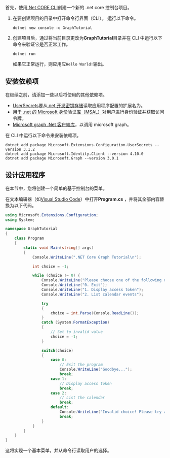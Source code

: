 <!-- markdownlint-disable MD002 MD041 -->

首先，使用[.Net CORE CLI](/dotnet/core/tools/)创建一个新的 .net core 控制台项目。

1. 在要创建项目的目录中打开命令行界面（CLI）。 运行以下命令。

    ```Shell
    dotnet new console -o GraphTutorial
    ```

1. 创建项目后，通过将当前目录更改为**GraphTutorial**目录并在 CLI 中运行以下命令来验证它是否正常工作。

    ```Shell
    dotnet run
    ```

    如果它正常运行，则应用应`Hello World!`输出。

## <a name="install-dependencies"></a>安装依赖项

在继续之前，请添加一些以后将使用的其他依赖项。

- [UserSecrets](https://github.com/aspnet/extensions)要从[.net 开发密钥存储](https://docs.microsoft.com/aspnet/core/security/app-secrets)读取应用程序配置的扩展名为。
- [用于 .net 的 Microsoft 身份验证库（MSAL）](https://github.com/AzureAD/microsoft-authentication-library-for-dotnet)对用户进行身份验证并获取访问令牌。
- [Microsoft graph .Net 客户端库](https://github.com/microsoftgraph/msgraph-sdk-dotnet)，以调用 microsoft graph。

在 CLI 中运行以下命令来安装依赖项。

```Shell
dotnet add package Microsoft.Extensions.Configuration.UserSecrets --version 3.1.2
dotnet add package Microsoft.Identity.Client --version 4.10.0
dotnet add package Microsoft.Graph --version 3.0.1
```

## <a name="design-the-app"></a>设计应用程序

在本节中，您将创建一个简单的基于控制台的菜单。

在文本编辑器（如[Visual Studio Code](https://code.visualstudio.com/)）中打开**Program.cs** ，并将其全部内容替换为以下代码。

```csharp
using Microsoft.Extensions.Configuration;
using System;

namespace GraphTutorial
{
    class Program
    {
        static void Main(string[] args)
        {
            Console.WriteLine(".NET Core Graph Tutorial\n");

            int choice = -1;

            while (choice != 0) {
                Console.WriteLine("Please choose one of the following options:");
                Console.WriteLine("0. Exit");
                Console.WriteLine("1. Display access token");
                Console.WriteLine("2. List calendar events");

                try
                {
                    choice = int.Parse(Console.ReadLine());
                }
                catch (System.FormatException)
                {
                    // Set to invalid value
                    choice = -1;
                }

                switch(choice)
                {
                    case 0:
                        // Exit the program
                        Console.WriteLine("Goodbye...");
                        break;
                    case 1:
                        // Display access token
                        break;
                    case 2:
                        // List the calendar
                        break;
                    default:
                        Console.WriteLine("Invalid choice! Please try again.");
                        break;
                }
            }
        }
    }
}
```

这将实现一个基本菜单，并从命令行读取用户的选择。
